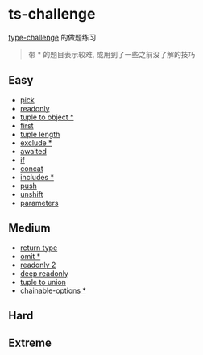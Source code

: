 # ts-challenge

[type-challenge](https://github.com/type-challenges/type-challenges) 的做题练习

> 带 * 的题目表示较难, 或用到了一些之前没了解的技巧

## Easy

- [pick](./easy/4-pick.ts)
- [readonly](./easy/7-readonly.ts)
- [tuple to object *](./easy/11-tuple-to-object.ts)
- [first](./easy/14-first.ts)
- [tuple length](./easy/18-tuple-length.ts)
- [exclude *](./easy/43-exclude.ts)
- [awaited](./easy/189-awaited.ts)
- [if](./easy/268-if.ts)
- [concat](./easy/533-concat.ts)
- [includes *](./easy/898-includes.ts)
- [push](./easy/3057-push.ts)
- [unshift](./easy/3060-unshift.ts)
- [parameters](./easy/3312-parameters.ts)

## Medium

- [return type](./medium/2-return-type.ts)
- [omit *](./medium/3-omit.ts)
- [readonly 2](./medium/8-readonly2.ts)
- [deep readonly](./medium/9-deep-readonly.ts)
- [tuple to union](./medium/10-tuple-to-union.ts)
- [chainable-options *](./medium/12-chainable-options.ts)

## Hard

## Extreme
